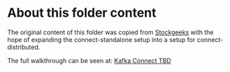 # About this folder content

The original content of this folder was copied from [Stockgeeks](https://github.com/stockgeeks/docker-compose) with the hope of expanding the connect-standalone setup into a setup for connect-distributed.

The full walkthrough can be seen at: [Kafka Connect TBD](https://joelforjava.com/TBD)
